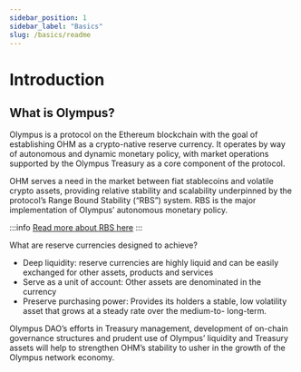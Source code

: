 ```yaml
---
sidebar_position: 1
sidebar_label: "Basics"
slug: /basics/readme
---
```


# Introduction

## What is Olympus?

Olympus is a protocol on the Ethereum blockchain with the goal of establishing OHM as a crypto-native reserve currency. It operates by way of autonomous and dynamic monetary policy, with market operations supported by the Olympus Treasury as a core component of the protocol.

OHM serves a need in the market between fiat stablecoins and volatile crypto assets, providing relative stability and scalability underpinned by the protocol’s Range Bound Stability (“RBS”) system.  RBS is the major implementation of Olympus’ autonomous monetary policy.

:::info
[Read more about RBS here](../treasury/range-bound.md)
:::

What are reserve currencies designed to achieve?

* Deep liquidity: reserve currencies are highly liquid and can be easily exchanged for other assets, products and services
* Serve  as a unit of account: Other assets are denominated in the currency
* Preserve purchasing power: Provides its holders a stable, low volatility asset that grows at a steady rate over the medium-to- long-term.

Olympus DAO’s efforts in Treasury management, development of on-chain governance structures and prudent use of Olympus’ liquidity and Treasury assets will help to strengthen OHM’s stability to usher in the growth of the Olympus network economy.
